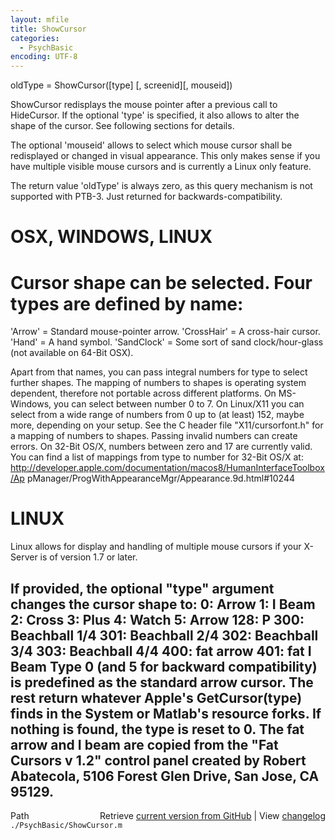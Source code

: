```yaml
---
layout: mfile
title: ShowCursor
categories:
  - PsychBasic
encoding: UTF-8
---
```


oldType = ShowCursor\(\[type\] \[, screenid\]\[, mouseid\]\)

ShowCursor redisplays the mouse pointer after a previous call to
HideCursor. If the optional 'type' is specified, it also allows to alter
the shape of the cursor. See following sections for details.

The optional 'mouseid' allows to select which mouse cursor shall
be redisplayed or changed in visual appearance. This only makes sense
if you have multiple visible mouse cursors and is currently a Linux only
feature.

The return value 'oldType' is always zero, as this query mechanism is not
supported with PTB-3. Just returned for backwards-compatibility.

# OSX, WINDOWS, LINUX

# Cursor shape can be selected. Four types are defined by name:

'Arrow' = Standard mouse-pointer arrow.
'CrossHair' = A cross-hair cursor.
'Hand' = A hand symbol.
'SandClock' = Some sort of sand clock/hour-glass \(not available on 64-Bit OSX\).

 Apart from that names, you can pass integral numbers for type to select
 further shapes. The mapping of numbers to shapes is operating system
 dependent, therefore not portable across different platforms. On
 MS-Windows, you can select between number 0 to 7. On Linux/X11 you can
 select from a wide range of numbers from 0 up to \(at least\) 152, maybe
 more, depending on your setup. See the C header file "X11/cursorfont.h"
 for a mapping of numbers to shapes. Passing invalid numbers can create
 errors. On 32-Bit OS/X, numbers between zero and 17 are currently valid.
 You can find a list of mappings from type to number for 32-Bit OS/X at:
 http://developer.apple.com/documentation/macos8/HumanInterfaceToolbox/Ap
 pManager/ProgWithAppearanceMgr/Appearance.9d.html\#10244

# LINUX

Linux allows for display and handling of multiple mouse cursors if your
X-Server is of version 1.7 or later.

If provided, the optional "type" argument changes the cursor shape to:
  0: Arrow
  1: I Beam
  2: Cross
  3: Plus
  4: Watch
  5: Arrow
128: P
300: Beachball 1/4
301: Beachball 2/4
302: Beachball 3/4
303: Beachball 4/4
400: fat arrow
401: fat I Beam
Type 0 \(and 5 for backward compatibility\) is predefined as the standard
arrow cursor. The rest return whatever Apple's GetCursor\(type\) finds in
the  System or Matlab's resource forks. If nothing is found, the type is
reset to 0. The fat arrow and I beam are copied from the "Fat Cursors v
1.2" control panel created by Robert Abatecola, 5106 Forest Glen Drive,
San Jose, CA 95129.
----


<div class="code_header" style="text-align:right;">
  <span style="float:left;">Path&nbsp;&nbsp;</span> <span class="counter">Retrieve <a href=
  "https://raw.github.com/Psychtoolbox-3/Psychtoolbox-3/beta/./PsychBasic/ShowCursor.m">current version from GitHub</a> | View <a href=
  "https://github.com/Psychtoolbox-3/Psychtoolbox-3/commits/beta/./PsychBasic/ShowCursor.m">changelog</a></span>
</div>
<div class="code">
  <code>./PsychBasic/ShowCursor.m</code>
</div>
